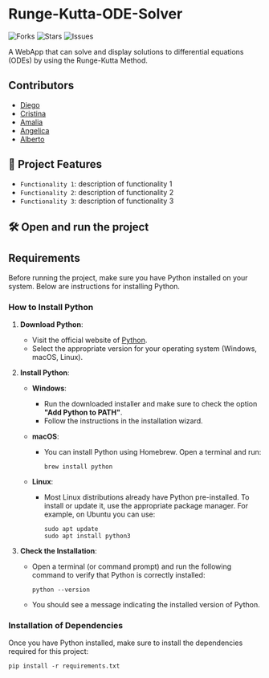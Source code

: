 # Runge-Kutta-ODE-Solver

![Forks](https://img.shields.io/github/forks/DJSixHub/Runge-Kutta-ODE-Solver?style=social)
![Stars](https://img.shields.io/github/stars/DJSixHub/Runge-Kutta-ODE-Solver?style=social)
![Issues](https://img.shields.io/github/issues/DJSixHub/Runge-Kutta-ODE-Solver?style=social)

A WebApp that can solve and display solutions to differential equations (ODEs) by using the Runge-Kutta Method.

## Contributors

- [Diego](https://github.com/DJSixHub)
- [Cristina](https://github.com/Cristinahdzfornaris)
- [Amalia](https://github.com/AmaliaGlezO)
- [Angelica](https://github.com/angemaria25)
- [Alberto](https://github.com/ALbertE03)

## :hammer: Project Features

- `Functionality 1`: description of functionality 1
- `Functionality 2`: description of functionality 2
- `Functionality 3`: description of functionality 3

## 🛠️ Open and run the project

## Requirements

Before running the project, make sure you have Python installed on your system. Below are instructions for installing Python.

### How to Install Python

1. **Download Python**:
   - Visit the official website of [Python](https://www.python.org/downloads/).
   - Select the appropriate version for your operating system (Windows, macOS, Linux).

2. **Install Python**:
   - **Windows**:
     - Run the downloaded installer and make sure to check the option **"Add Python to PATH"**.
     - Follow the instructions in the installation wizard.
   - **macOS**:
     - You can install Python using Homebrew. Open a terminal and run:

       ```
       brew install python
       ```

   - **Linux**:
     - Most Linux distributions already have Python pre-installed. To install or update it, use the appropriate package manager. For example, on Ubuntu you can use:

       ```
       sudo apt update
       sudo apt install python3
       ```

3. **Check the Installation**:
   - Open a terminal (or command prompt) and run the following command to verify that Python is correctly installed:

     ```
     python --version
     ```

   - You should see a message indicating the installed version of Python.

### Installation of Dependencies

Once you have Python installed, make sure to install the dependencies required for this project:

```
pip install -r requirements.txt
```
